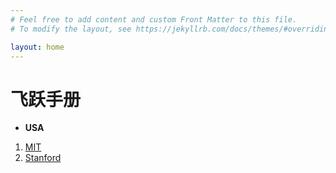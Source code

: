```yaml
---
# Feel free to add content and custom Front Matter to this file.
# To modify the layout, see https://jekyllrb.com/docs/themes/#overriding-theme-defaults

layout: home
---
```

# 飞跃手册

* **USA**
 1. [MIT](https://www.google.com)
 2. [Stanford](https://www.google.com)
